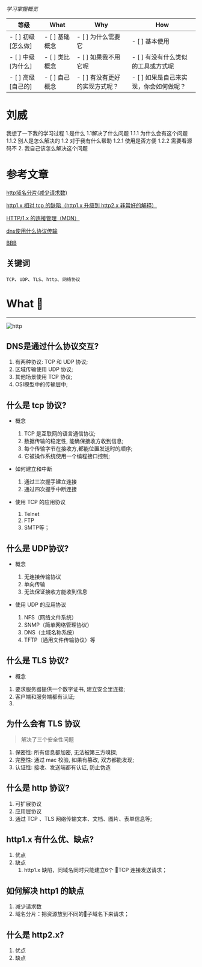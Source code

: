*学习掌握概览*

等级 | What        | Why                   | How
---|---     | ---                   | ---
- [ ] 初级 [怎么做] | - [ ] 基础概念 | - [ ] 为什么需要它             | - [ ] 基本使用
- [ ] 中级 [为什么] | - [ ] 类比概念 | - [ ] 如果我不用它呢           | - [ ] 有没有什么类似的工具或方式呢
- [ ] 高级 [自己的] | - [ ] 自己概念 | - [ ] 有没有更好的实现方式呢？ | - [ ] 如果是自己来实现，你会如何做呢？

# 刘威
我想了一下我的学习过程
1.是什么
  1.1解决了什么问题
      1.1.1 为什么会有这个问题
      1.1.2 别人是怎么解决的
  1.2 对于我有什么帮助
       1.2.1 使用是否方便
       1.2.2 需要看源码不
2. 我自己该怎么解决这个问题

# 参考文章

[http域名分片(减少请求数)](https://developer.mozilla.org/zh-CN/docs/Web/HTTP/Connection_management_in_HTTP_1.x#%E5%9F%9F%E5%90%8D%E5%88%86%E7%89%87)

[http1.x 相对 tcp 的缺陷（http1.x 升级到 http2.x 非常好的解释）](https://segmentfault.com/a/1190000015316332)

[HTTP/1.x 的连接管理（MDN）](https://developer.mozilla.org/zh-CN/docs/Web/HTTP/Connection_management_in_HTTP_1.x#%E5%9F%9F%E5%90%8D%E5%88%86%E7%89%87)  

[dns使用什么协议传输](https://www.cnblogs.com/wuyepeng/p/9835839.html)

[BBB](www)

## 关键词
`TCP`、`UDP`、`TLS`、`http`、`网络协议`

# What 🐎

---
![http](https://mdn.mozillademos.org/files/13673/HTTP%20&%20layers.png)

## DNS是通过什么协议交互?
1. 有两种协议: TCP 和 UDP 协议;
2. 区域传输使用 UDP 协议;
3. 其他场景使用 TCP 协议;
4. OSI模型中的传输层中;

## 什么是 tcp 协议?
 - 概念
   1. TCP 是互联网的语言通信协议;
   2. 数据传输的稳定性, 能确保接收方收到信息;
   3. 每个传输字节在接收方,都能位置发送时的顺序;
   4. 它被操作系统使用一个编程接口控制;

 - 如何建立和中断
   1. 通过三次握手建立连接
   2. 通过四次握手中断连接

 - 使用 TCP 的应用协议
    1. Telnet
    2. FTP
    3. SMTP等；


## 什么是 UDP协议?
 - 概念
   1. 无连接传输协议
   2. 单向传输
   3. 无法保证接收方能收到信息

 - 使用 UDP 的应用协议
    1. NFS（网络文件系统）
    2. SNMP（简单网络管理协议）
    3. DNS（主域名称系统）
    4. TFTP（通用文件传输协议）等 
    
## 什么是 TLS 协议?
- 概念
1. 要求服务器提供一个数字证书, 建立安全里连接;
2. 客户端和服务端都有认证;
3. 


## 为什么会有 TLS 协议
> 解决了三个安全性问题
1. 保密性: 所有信息都加密, 无法被第三方嗅探;
2. 完整性: 通过 mac 校验, 如果有篡改, 双方都能发现;
3. 认证性: 接收、发送端都有认证, 防止伪造




## 什么是 http 协议?
1. 可扩展协议
2. 应用层协议
3. 通过 TCP 、TLS 网络传输文本、文档、图片、表单信息等;



## http1.x 有什么优、缺点?
1. 优点
2. 缺点
   1. http1.x 缺陷，同域名同时只能建立6个 TCP 连接发送请求；


## 如何解决 http1 的缺点
1. 减少请求数
2. 域名分片：把资源放到不同的子域名下来请求；


## 什么是 http2.x?
1. 优点
2. 缺点





